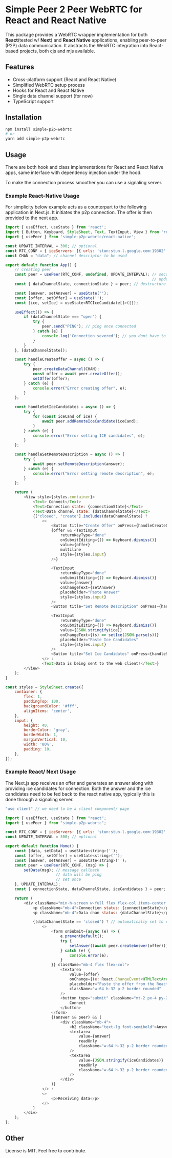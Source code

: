 # Simple Peer 2 Peer WebRTC for React and React Native

This package provides a WebRTC wrapper implementation for both **React**(tested w/ **Next**) and **React Native** applications,
enabling peer-to-peer (P2P) data communication. It abstracts the WebRTC integration into React-based projects,
both cjs and mjs available.

## Features

- Cross-platform support (React and React Native)
- Simplified WebRTC setup process
- Hooks for React and React Native
- Single data channel support (for now)
- TypeScript support

## Installation

```bash
npm install simple-p2p-webrtc 
# or
yarn add simple-p2p-webrtc
```

## Usage

There are both hook and class implementations for React and React Native apps,
same interface with dependency injection under the hood.

To make the connection process smoother you can use a signaling server.

### Example React-Native Usage

For simplicity below example acts as a counterpart to the following application in Next.js.
It initiates the p2p connection. The offer is then provided to the next app.

```js
import { useEffect, useState } from 'react';
import { Button, Keyboard, StyleSheet, Text, TextInput, View } from 'react-native';
import { usePeer } from 'simple-p2p-webrtc/react-native';

const UPDATE_INTERVAL = 300; // optional
const RTC_CONF = { iceServers: [{ urls: 'stun:stun.l.google.com:19302' }] }; // you have to provide stun servers
const CHAN = "data"; // channel descriptor to be used

export default function App() {
    // creating peer
    const peer = usePeer(RTC_CONF, undefined, UPDATE_INTERVAL); // second argument is the msg callback
                                                                // update interval is optional
    const { dataChannelState, connectionState } = peer; // destructure

    const [answer, setAnswer] = useState('');
    const [offer, setOffer] = useState('');
    const [ice, setIce] = useState<RTCIceCandidate[]>([]);

    useEffect(() => {
        if (dataChannelState === "open") {
            try {
                peer.send("PING"); // ping once connected
            } catch (e) {
                console.log('Connection severed'); // you dont have to log errors but can handle them
            }
        }
    }, [dataChannelState]);

    const handleCreateOffer = async () => {
        try {
            peer.createDataChannel(CHAN);
            const offer = await peer.createOffer();
            setOffer(offer);
        } catch (e) {
            console.error("Error creating offer", e);
        }
    };

    const handleSetIceCandidates = async () => {
        try {
            for (const iceCand of ice) {
                await peer.addRemoteIceCandidate(iceCand);
            }
        } catch (e) {
            console.error("Error setting ICE candidates", e);
        }
    };

    const handleSetRemoteDescription = async () => {
        try {
            await peer.setRemoteDescription(answer);
        } catch (e) {
            console.error("Error setting remote description", e);
        }
    };

    return (
        <View style={styles.container}>
            <Text> Connect</Text>
            <Text>Connection state: {connectionState}</Text>
            <Text>Data channel state: {dataChannelState}</Text>
            {["closed", "create"].includes(dataChannelState) ?
                <>
                    <Button title="Create Offer" onPress={handleCreateOffer} />
                    {offer && <TextInput
                        returnKeyType="done"
                        onSubmitEditing={() => Keyboard.dismiss()}
                        value={offer}
                        multiline
                        style={styles.input}
                    />}

                    <TextInput
                        returnKeyType="done"
                        onSubmitEditing={() => Keyboard.dismiss()}
                        value={answer}
                        onChangeText={setAnswer}
                        placeholder="Paste Answer"
                        style={styles.input}
                    />
                    <Button title="Set Remote Description" onPress={handleSetRemoteDescription} />

                    <TextInput
                        returnKeyType="done"
                        onSubmitEditing={() => Keyboard.dismiss()}
                        value={JSON.stringify(ice)}
                        onChangeText={(s) => setIce(JSON.parse(s))}
                        placeholder="Paste Ice Candidates"
                        style={styles.input}
                    />
                    <Button title="Set Ice Candidates" onPress={handleSetIceCandidates} />
                </> :
                <Text>Data is being sent to the web client!</Text>}
        </View>
    );
}

const styles = StyleSheet.create({
    container: {
        flex: 1,
        paddingTop: 100,
        backgroundColor: '#fff',
        alignItems: 'center',
    },
    input: {
        height: 40,
        borderColor: 'gray',
        borderWidth: 1,
        marginVertical: 10,
        width: '80%',
        padding: 10,
    },
});
```

### Example React/ Next Usage

The Next.js app receives an offer and generates an answer along with providing ice 
candidates for connection. Both the answer and the ice candidates need to be 
fed back to the react native app, typically this is done through a signaling server.

```js
"use client" // we need to be a client component/ page

import { useEffect, useState } from "react";
import { usePeer } from "simple-p2p-webrtc";

const RTC_CONF = { iceServers: [{ urls: 'stun:stun.l.google.com:19302' }] }; // stun servers
const UPDATE_INTERVAL = 300; // optional

export default function Home() {
    const [data, setData] = useState<string>('');
    const [offer, setOffer] = useState<string>('');
    const [answer, setAnswer] = useState<string>('');
    const peer = usePeer(RTC_CONF, (msg) => {
        setData(msg); // message callback
                      // data will be ping
                      // set once
    }, UPDATE_INTERVAL);
    const { connectionState, dataChannelState, iceCandidates } = peer;

    return (
        <div className="min-h-screen w-full flex flex-col items-center justify-center bg-gray-100 p-4 text-black">
            <p className="mb-4">Connection status: {connectionState}</p>
            <p className="mb-4">Data chan status: {dataChannelState}</p>

            {(dataChannelState == 'closed') ? // automatically set to closed when initialized with msgCallback because we are looking for a dataChannel
                <>
                    <form onSubmit={async (e) => {
                        e.preventDefault();
                        try {
                            setAnswer((await peer.createAnswer(offer))); // an answer to the offer is created and shown
                        } catch (e) {
                            console.error(e);
                        }
                    }} className="mb-4 flex flex-col">
                        <textarea
                            value={offer}
                            onChange={(e: React.ChangeEvent<HTMLTextAreaElement>) => setOffer(e.target.value)}
                            placeholder="Paste the offer from the React Native app here"
                            className="w-64 h-32 p-2 border rounded"
                        />
                        <button type="submit" className="mt-2 px-4 py-2 bg-blue-500 text-white rounded">
                            Connect
                        </button>
                    </form>
                    {(answer && peer) && (
                        <div className="mb-4">
                            <h2 className="text-lg font-semibold">Answer & Ice Candidates:</h2>
                            <textarea
                                value={answer}
                                readOnly
                                className="w-64 h-32 p-2 border rounded"
                            />
                            <textarea
                                value={JSON.stringify(iceCandidates)}
                                readOnly
                                className="w-64 h-32 p-2 border rounded"
                            />
                        </div>
                    )}
                </> :
                <>
                    <p>Receiving data</p>
                </>
            }
        </div>
    );
};
```

## Other
License is MIT.
Feel free to contribute.
